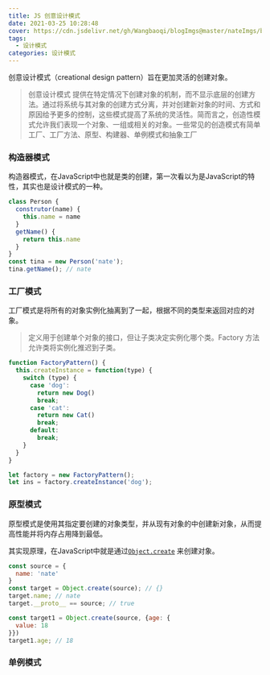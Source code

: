 ```yaml
---
title: JS 创意设计模式
date: 2021-03-25 10:28:48
cover: https://cdn.jsdelivr.net/gh/Wangbaoqi/blogImgs@master/nateImgs/bg/bg16.jpeg
tags: 
  - 设计模式
categories: 设计模式
---
```



创意设计模式（creational design pattern）旨在更加灵活的创建对象。

> 创意设计模式 提供在特定情况下创建对象的机制，而不显示底层的创建方法。通过将系统与其对象的创建方式分离，并对创建新对象的时间、方式和原因给予更多的控制，这些模式提高了系统的灵活性。简而言之，创造性模式允许我们表现一个对象、一组或相关的对象。一些常见的创造模式有简单工厂、工厂方法、原型、构建器、单例模式和抽象工厂

### 构造器模式

构造器模式，在JavaScript中也就是类的创建，第一次看以为是JavaScript的特性，其实也是设计模式的一种。

```javascript
class Person {
  construtor(name) {
    this.name = name
  }
  getName() {
    return this.name
  }
}
const tina = new Person('nate');
tina.getName(); // nate
```

### 工厂模式

工厂模式是将所有的对象实例化抽离到了一起，根据不同的类型来返回对应的对象。

> 定义用于创建单个对象的接口，但让子类决定实例化哪个类。Factory 方法允许类将实例化推迟到子类。

```javascript
function FactoryPattern() {
  this.createInstance = function(type) {
    switch (type) {
      case 'dog':
        return new Dog()
        break;
      case 'cat':
        return new Cat()
        break;
      default:
        break;
    }
  }
}

let factory = new FactoryPattern();
let ins = factory.createInstance('dog');
```

### 原型模式

原型模式是使用其指定要创建的对象类型，并从现有对象的中创建新对象，从而提高性能并将内存占用降到最低。

其实现原理，在JavaScript中就是通过[`Object.create`](<../../source code/javascript-api/对象实现篇.md#object-create>) 来创建对象。

```javascript
const source = {
  name: 'nate'
}
const target = Object.create(source); // {}
target.name; // nate
target.__proto__ == source; // true

const target1 = Object.create(source, {age: {
  value: 18
}})
target1.age; // 18
```

### 单例模式
